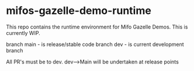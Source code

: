 # mifos-gazelle-demo-runtime
This repo contains the runtime environment for Mifo Gazelle Demos. This is currently WIP.

branch main - is release/stable code 
branch dev - is current development branch

All PR's must be to dev. dev-->Main will be undertaken at release points
